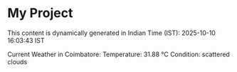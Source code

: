 # My Project

This content is dynamically generated in Indian Time (IST): 2025-10-10 16:03:43 IST


Current Weather in Coimbatore:
Temperature: 31.88 °C
Condition: scattered clouds
